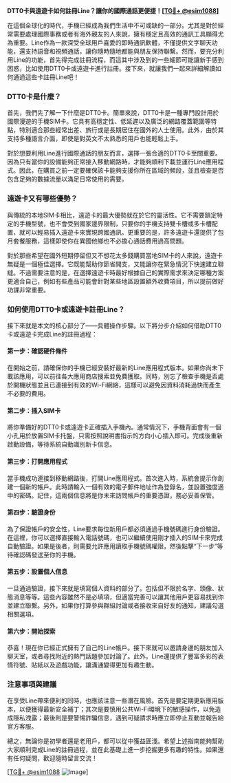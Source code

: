 **DTT0卡與遠遊卡如何註冊Line？讓你的國際通話更便捷！[[TG💪+ @esim1088](https://t.me/s/esim1088)]**

在這個全球化的時代，手機已經成為我們生活中不可或缺的一部分。尤其是對於經常需要處理國際事務或者有海外親友的人來說，擁有穩定且高效的通訊工具顯得尤為重要。Line作為一款深受全球用戶喜愛的即時通訊軟體，不僅提供文字聊天功能，還支持語音和視頻通話，讓你隨時隨地都能與朋友保持聯繫。然而，要充分利用Line的功能，首先得完成註冊流程，而這其中涉及到的一些細節可能讓新手感到困惑，比如使用DTT0卡或遠遊卡進行註冊。接下來，就讓我們一起來詳細解讀如何通過這些卡註冊Line吧！

### DTT0卡是什麼？

首先，我們先了解一下什麼是DTT0卡。簡單來說，DTT0卡是一種專門設計用於國際漫遊的手機SIM卡。它具有高穩定性、低延遲以及廣泛的網路覆蓋範圍等特點，特別適合那些經常出差、旅行或是長期居住在國外的人士使用。此外，由於其支持多種語言介面，即使是對英文不太熟悉的用戶也能輕鬆上手。

對於想要利用Line進行國際通話的朋友而言，選擇一張合適的DTT0卡至關重要。因為只有當你的設備能夠正常接入移動網路時，才能夠順利下載並運行Line應用程式。因此，在購買之前一定要確保該卡能夠支援你所在區域的頻段，並且檢查是否包含足夠的數據流量以滿足日常使用的需要。

### 遠遊卡又有哪些優勢？

與傳統的本地SIM卡相比，遠遊卡的最大優勢就在於它的靈活性。它不需要鎖定特定的手機型號，也不會受到國家邊界限制，只要你的手機支持雙卡槽或多卡槽配置，就可以輕易插入遠遊卡來實現跨國通訊。更重要的是，許多遠遊卡還提供了包月套餐服務，這樣即使你在異國他鄉也不必擔心通話費用過高問題。

對於那些希望在國外短期停留但又不想花太多錢購買當地SIM卡的人來說，遠遊卡無疑是一個極佳選擇。它既能幫助你節省開支，又能讓你在緊急情況下快速建立聯繨。不過需要注意的是，在選擇遠遊卡時最好根據自己的實際需求來決定哪種方案更適合自己，例如有些產品可能會針對某些地區設置額外收費項目，所以提前做好功課非常重要。

### 如何使用DTT0卡或遠遊卡註冊Line？

接下來就是本文的核心部分了——具體操作步驟。以下將分步介紹如何借助DTT0卡或遠遊卡完成Line的註冊過程：

#### 第一步：確認硬件條件

在開始之前，請確保你的手機已經安裝好最新的Line應用程式版本。如果你尚未下載該應用，可以前往各大應用商店搜索並免費獲取。同時，別忘了檢查手機是否處於開機狀態並且已連接到有效的Wi-Fi網絡，這樣可以避免因資料消耗過快而產生不必要的費用。

#### 第二步：插入SIM卡

將你準備好的DTT0卡或遠遊卡正確插入手機內。通常情況下，手機背面會有一個小孔用於放置SIM卡托盤，只需按照說明書指示的方向小心插入即可。完成後重新啟動設備，等待系統自動識別新卡信息。

#### 第三步：打開應用程式

當手機成功連接到移動網路後，打開Line應用程式。首次進入時，系統會提示你創建一個新的帳戶。此時請輸入一個有效的電子郵件地址作為登錄名，並設置強度適中的密碼。記住，這兩個信息將是你未來訪問帳戶的重要憑證，務必妥善保管。

#### 第四步：驗證身份

為了保證帳戶的安全性，Line要求每位新用戶都必須通過手機號碼進行身份驗證。在這裡，你可以選擇直接輸入電話號碼，也可以繼續使用剛才插入的SIM卡來完成自動驗證。如果是後者，則需要允許應用讀取手機號碼權限，然後點擊“下一步”等待確認碼發送至你的手機。

#### 第五步：設置個人信息

一旦通過驗證，接下來就是填寫個人資料的部分了。包括但不限於名字、頭像、狀態消息等等。這些內容雖然不是必填項，但適當完善可以讓其他用戶更容易找到你並建立聯繫。另外，如果你打算參與群組討論或者接收來自好友的通知，建議勾選相關選項。

#### 第六步：開始探索

恭喜！現在你已經正式擁有了自己的Line帳戶。接下來就可以邀請身邊的朋友加入聊天室，或者尋找附近的熱門話題參加討論了。此外，Line還提供了豐富多彩的表情符號、貼紙以及遊戲功能，讓溝通變得更加有趣生動。

### 注意事項與建議

在享受Line帶來便利的同時，也應該注意一些潛在風險。首先是要定期更新應用版本，以便獲得最新安全補丁；其次是要慎用公共Wi-Fi環境下的敏感操作，以免造成隱私洩露；最後則是要警惕詐騙信息，遇到可疑請求時應立即停止互動並報告給官方客服。

總之，無論你是初學者還是老用戶，都可以從中獲益匪淺。希望上述指南能夠幫助大家順利完成Line的註冊過程，並在此基礎上進一步挖掘更多有趣的特性。如果還有任何疑問，歡迎隨時留言交流！

[[TG💪+ @esim1088](https://t.me/s/esim1088) ![Image](https://i.postimg.cc/4NQfJmqS/Snipaste-2025-05-13-00-14-12.png)]
